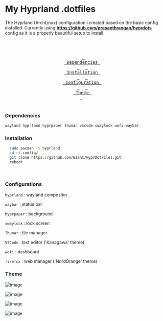 # My Hyprland .dotfiles

The Hyprland (ArchLinux) configuration i created based on the basic config installed.
Currently using **https://github.com/prasanthrangan/hyprdots** config as it is a properly beautiful setup to install. 
<br>
<br>

<div align = center><br>

&ensp;[<kbd> <br> Dependencies <br> </kbd>](#Dependencies)&ensp;
&ensp;[<kbd> <br> Installation <br> </kbd>](#Installation)&ensp;
&ensp;[<kbd> <br> Configuration <br> </kbd>](#Configurations)&ensp;
&ensp;[<kbd> <br> Theme <br> </kbd>](#Theme)&ensp;
<br><br></div>

### Dependencies

```bash
wayland hyprland hyprpaper thunar vscode swaylock wofi waybar
```

### Installation

```bash
  sudo pacman -S hyprland 
  cd ~/.config/
  git clone https://github.com/G1anC/HyprDotFiles.git
  reboot
```
<br>

### Configurations

```hyprland``` : wayland compositor

```waybar``` : status bar 

```hyprpaper``` : background 

```swaylock``` : lock screen

```Thunar``` : file manager

```VSCode``` : text editor ('Kanagawa' theme)

```wofi``` : dashboard

```firefox``` : web manager ('NordOrange' theme)

### Theme

![image](pictures/home.png)

![image](pictures/code.png)

![image](pictures/multiple.png)

![image](pictures/app2.png)


